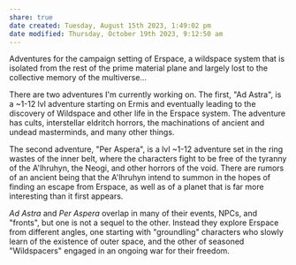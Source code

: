 ```yaml
---
share: true
date created: Tuesday, August 15th 2023, 1:49:02 pm
date modified: Thursday, October 19th 2023, 9:12:50 am
---
```


Adventures for the campaign setting of Erspace, a wildspace system that is isolated from the rest of the prime material plane and largely lost to the collective memory of the multiverse…

There are two adventures I'm currently working on. The first, "Ad Astra", is a ~1-12 lvl adventure starting on Ermis and eventually leading to the discovery of Wildspace and other life in the Erspace system. The adventure has cults, interstellar eldritch horrors, the machinations of ancient and undead masterminds, and many other things. 

The second adventure, "Per Aspera", is a lvl ~1-12 adventure set in the ring wastes of the inner belt, where the characters fight to be free of the tyranny of the A'lhruhyn, the Neogi, and other horrors of the void. There are rumors of an ancient being that the A'lhruhyn intend to summon in the hopes of finding an escape from Erspace, as well as of a planet that is far more interesting than it first appears. 

*Ad Astra* and *Per Aspera* overlap in many of their events, NPCs, and "fronts", but one is not a sequel to the other. Instead they explore Erspace from different angles, one starting with "groundling" characters who slowly learn of the existence of outer space, and the other of seasoned "Wildspacers" engaged in an ongoing war for their freedom. 